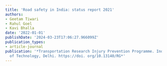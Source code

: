 ```yaml
---
title: 'Road safety in India: status report 2021'
authors:
- Geetam Tiwari
- Rahul Goel
- Kavi Bhalla
date: '2022-01-01'
publishDate: '2024-03-23T17:06:27.966099Z'
publication_types:
- article-journal
publication: '*Transportation Research Injury Prevention Programme. Indian Institute
  of Technology, Delhi. https://doi. org/10.13140/RG*'
---
```

